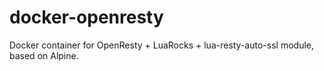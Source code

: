 # docker-openresty

Docker container for OpenResty + LuaRocks + lua-resty-auto-ssl module, based on Alpine.

